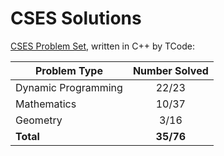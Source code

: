 # CSES Solutions

[CSES Problem Set](https://cses.fi/problemset/), written in C++ by TCode:

| Problem Type          | Number Solved |
|-----------------------|:-------------:|
| Dynamic Programming   |     22/23     |
| Mathematics           |     10/37     |
| Geometry              |     3/16      |
| **Total**             |   **35/76**   |
